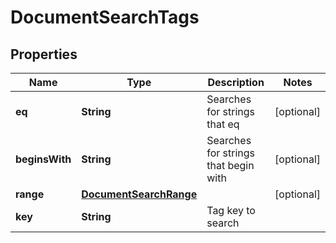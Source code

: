 

# DocumentSearchTags


## Properties

| Name | Type | Description | Notes |
|------------ | ------------- | ------------- | -------------|
|**eq** | **String** | Searches for strings that eq |  [optional] |
|**beginsWith** | **String** | Searches for strings that begin with |  [optional] |
|**range** | [**DocumentSearchRange**](DocumentSearchRange.md) |  |  [optional] |
|**key** | **String** | Tag key to search |  |



